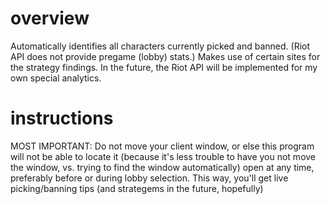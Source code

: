 # overview
Automatically identifies all characters currently picked and banned. (Riot API does not provide pregame (lobby) stats.) Makes use of certain sites for the strategy findings. In the future, the Riot API will be implemented for my own special analytics.

# instructions
MOST IMPORTANT: Do not move your client window, or else this program will not be able to locate it (because it's less trouble to have you not move the window, vs. trying to find the window automatically)
open at any time, preferably before or during lobby selection. This way, you'll get live picking/banning tips (and strategems in the future, hopefully)
